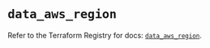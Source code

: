 # `data_aws_region`

Refer to the Terraform Registry for docs: [`data_aws_region`](https://registry.terraform.io/providers/hashicorp/aws/6.0.0/docs/data-sources/region).
